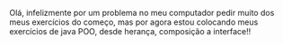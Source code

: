 Olá, infelizmente por um problema no meu computador pedir muito dos meus exercícios do começo, mas por agora estou colocando meus exercícios de java POO, desde herança, composição a interface!!
